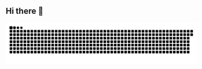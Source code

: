 ## Hi there 👋


<picture>
  <source media="(prefers-color-scheme: dark)" srcset="https://raw.githubusercontent.com/Om-252003/Om-252003/output/github-snake-dark.svg" />
  <source media="(prefers-color-scheme: light)" srcset="https://raw.githubusercontent.com/Om-252003/Om-252003/output/github-snake.svg" />
  <img alt="github-snake" src="https://raw.githubusercontent.com/Om-252003/Om-252003/output/github-snake.svg" />
</picture>
